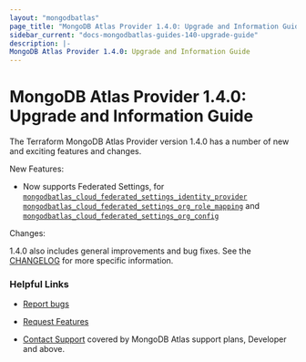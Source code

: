 ```yaml
---
layout: "mongodbatlas"
page_title: "MongoDB Atlas Provider 1.4.0: Upgrade and Information Guide"
sidebar_current: "docs-mongodbatlas-guides-140-upgrade-guide"
description: |-
MongoDB Atlas Provider 1.4.0: Upgrade and Information Guide
---
```


# MongoDB Atlas Provider 1.4.0: Upgrade and Information Guide

The Terraform MongoDB Atlas Provider version 1.4.0 has a number of new and exciting features and changes.

New Features:

* Now supports Federated Settings, for [`mongodbatlas_cloud_federated_settings_identity_provider`](https://registry.terraform.io/providers/mongodb/mongodbatlas/latest/docs/resources/mongodbatlas_cloud_federated_settings_identity_provider)  [`mongodbatlas_cloud_federated_settings_org_role_mapping`](https://registry.terraform.io/providers/mongodb/mongodbatlas/latest/docs/resources/mongodbatlas_cloud_federated_settings_org_role_mapping) and [`mongodbatlas_cloud_federated_settings_org_config`](https://registry.terraform.io/providers/mongodb/mongodbatlas/latest/docs/resources/mmongodbatlas_cloud_federated_settings_org_config)


Changes:

1.4.0 also includes general improvements and bug fixes. See the [CHANGELOG](https://github.com/mongodb/terraform-provider-mongodbatlas/blob/master/CHANGELOG.md) for more specific information.

### Helpful Links

* [Report bugs](https://github.com/mongodb/terraform-provider-mongodbatlas/issues)

* [Request Features](https://feedback.mongodb.com/forums/924145-atlas?category_id=370723)

* [Contact Support](https://docs.atlas.mongodb.com/support/) covered by MongoDB Atlas support plans, Developer and above.
  